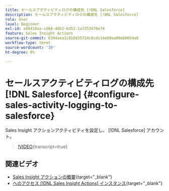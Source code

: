 ```yaml
---
title: セールスアクティビティログの構成先 [!DNL Salesforce]
description: セールスアクティビティログの構成先 [!DNL Salesforce]
role: User
level: Beginner
exl-id: a48410aa-cd68-46b2-bd52-1a7253470e74
feature: Sales Insight Actions
source-git-commit: 63d4aea1c818d35724c0cdc14e69ea00eb06b4a0
workflow-type: tm+mt
source-wordcount: '39'
ht-degree: 0%

---
```


# セールスアクティビティログの構成先 [!DNL Salesforce] {#configure-sales-activity-logging-to-salesforce}

Sales Insight アクションアクティビティを設定し、 [!DNL Salesforce] アカウント。

>[!VIDEO](https://video.tv.adobe.com/v/340843/?quality=12&learn=on){transcript=true}

## 関連ビデオ

* [Sales Insight アクションの概要](/help/sales-insight-actions/sales-insight-actions-overview.md){target="_blank"}
* [へのアクセス [!DNL Sales Insight Actions] インスタンス](/help/sales-insight-actions/accessing-your-sales-insight-actions-instance.md){target="_blank"}
